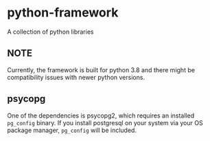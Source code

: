 # python-framework
A collection of python libraries 

## NOTE ##
Currently, the framework is built for python 3.8 and there might be compatibility issues with newer python versions.

## psycopg ##
One of the dependencies is psycopg2, which requires an installed `pg_config` binary.
If you install postgresql on your system via your OS package manager, `pg_config` will be included.
